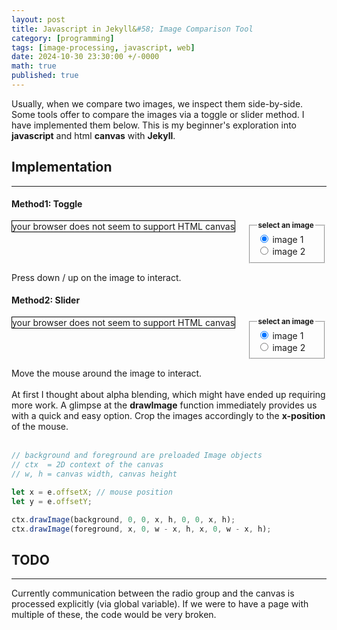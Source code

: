 ```yaml
---
layout: post
title: Javascript in Jekyll&#58; Image Comparison Tool
category: [programming]
tags: [image-processing, javascript, web]
date: 2024-10-30 23:30:00 +/-0000
math: true
published: true
---
```


<link rel="stylesheet" href="/assets/blogutil.css">

<script src="{{ site.baseurl }}/assets/scripts/simple.compare.tool.js"></script>

<div class="info-div">
Usually, when we compare two images, we inspect them side-by-side. Some tools offer to compare the images via a toggle or slider method. I have implemented them below. This is my beginner's exploration into <b>javascript</b> and html <b>canvas</b> with <b>Jekyll</b>.
</div>

## Implementation
---
#### Method1: Toggle
<section id="sandbox1" style="width:100%; display:inline-flex;">
	<div style="width:75%;">
		<canvas class="canvas" style="border:1px solid #000000;">
		your browser does not seem to support HTML canvas
		</canvas>
	</div>
	<div style="width:25%;">
		<form>
			<fieldset>
				<legend style="font-weight:bold; font-size:smaller;">select an image</legend>
				<input type="radio" id="image1" name="radiogroup" value="1" checked />
				<label for="image1">image 1</label>
				<br>
				<input type="radio" id="image2" name="radiogroup" value="2" />
				<label for="image2">image 2</label>
			</fieldset>
		</form>
	</div>
</section>

<div class="info-div">
Press down / up on the image to interact.
</div>

#### Method2: Slider
<section id="sandbox2" style="width:100%; display:inline-flex;">
	<div style="width:75%;">
		<canvas class="canvas" style="border:1px solid #000000;">
		your browser does not seem to support HTML canvas
		</canvas>
	</div>
	<div style="width:25%;">
		<form>
			<fieldset>
				<legend style="font-weight:bold; font-size:smaller;">select an image</legend>
				<input type="radio" id="image1" name="radiogroup" value="1" checked />
				<label for="image1">image 1</label>
				<br>
				<input type="radio" id="image2" name="radiogroup" value="2" />
				<label for="image2">image 2</label>
			</fieldset>
		</form>
	</div>
</section>

<div class="info-div">
Move the mouse around the image to interact.
</div>

<br>

<div class="note-div">
At first I thought about alpha blending, which might have ended up requiring more work. A glimpse at the <b>drawImage</b> function immediately provides us with a quick and easy option. Crop the images accordingly to the <b>x-position</b> of the mouse.
</div>

<br>

```javascript
// background and foreground are preloaded Image objects
// ctx  = 2D context of the canvas
// w, h = canvas width, canvas height

let x = e.offsetX; // mouse position
let y = e.offsetY;

ctx.drawImage(background, 0, 0, x, h, 0, 0, x, h);
ctx.drawImage(foreground, x, 0, w - x, h, x, 0, w - x, h);
```

## TODO
---
<div class="info-div">
Currently communication between the radio group and the canvas is processed explicitly (via global variable). If we were to have a page with multiple of these, the code would be very broken.
</div>